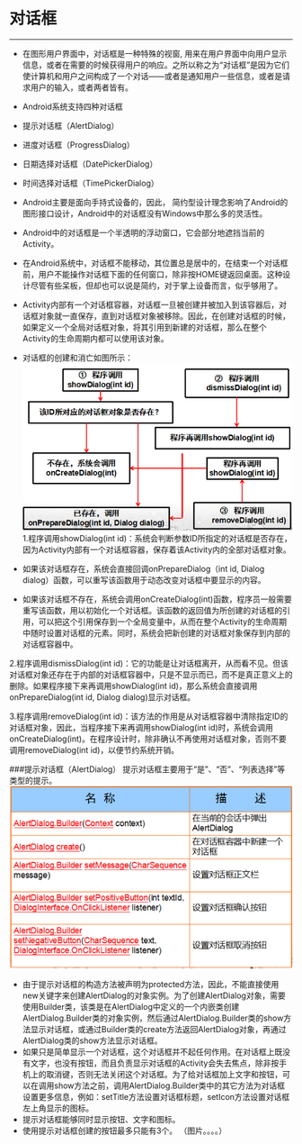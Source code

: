 # 对话框
---
* 在图形用户界面中，对话框是一种特殊的视窗, 用来在用户界面中向用户显示信息，或者在需要的时候获得用户的响应。之所以称之为“对话框”是因为它们使计算机和用户之间构成了一个对话——或者是通知用户一些信息，或者是请求用户的输入，或者两者皆有。
* Android系统支持四种对话框
 * 提示对话框（AlertDialog）
 * 进度对话框（ProgressDialog）
 * 日期选择对话框（DatePickerDialog）
 * 时间选择对话框（TimePickerDialog）

* Android主要是面向手持式设备的，因此， 简约型设计理念影响了Android的图形接口设计，Android中的对话框没有Windows中那么多的灵活性。
* Android中的对话框是一个半透明的浮动窗口，它会部分地遮挡当前的Activity。
* 在Android系统中，对话框不能移动，其位置总是居中的，在结束一个对话框前，用户不能操作对话框下面的任何窗口，除非按HOME键返回桌面。这种设计尽管有些呆板，但却也可以说是简约，对于掌上设备而言，似乎够用了。
* Activity内部有一个对话框容器，对话框一旦被创建并被加入到该容器后，对话框对象就一直保存，直到对话框对象被移除。因此，在创建对话框的时候，如果定义一个全局对话框对象，将其引用到新建的对话框，那么在整个Activity的生命周期内都可以使用该对象。
* 对话框的创建和消亡如图所示：
![](23.jpg)
1.程序调用showDialog(int id)：系统会判断参数ID所指定的对话框是否存在，因为Activity内部有一个对话框容器，保存着该Activity内的全部对话框对象。

 * 如果该对话框存在，系统会直接回调onPrepareDialog（int id, Dialog dialog）函数，可以重写该函数用于动态改变对话框中要显示的内容。
 * 如果该对话框不存在，系统会调用onCreateDialog(int)函数，程序员一般需要重写该函数，用以初始化一个对话框。该函数的返回值为所创建的对话框的引用，可以把这个引用保存到一个全局变量中，从而在整个Activity的生命周期中随时设置对话框的元素。同时，系统会把新创建的对话框对象保存到内部的对话框容器中。
 
 2.程序调用dismissDialog(int id)：它的功能是让对话框离开，从而看不见。但该对话框对象还存在于内部的对话框容器中，只是不显示而已，而不是真正意义上的删除。如果程序接下来再调用showDialog(int id)，那么系统会直接调用onPrepareDialog(int id, Dialog dialog)显示对话框。

  3.程序调用removeDialog(int id)：该方法的作用是从对话框容器中清除指定ID的对话框对象，因此，当程序接下来再调用showDialog(int id)时，系统会调用onCreateDialog(int)。在程序设计时，除非确认不再使用对话框对象，否则不要调用removeDialog(int id)，以便节约系统开销。

###提示对话框（AlertDialog）
提示对话框主要用于“是”、“否”、“列表选择”等类型的提示。
![](24.jpg)
* 由于提示对话框的构造方法被声明为protected方法，因此，不能直接使用new关键字来创建AlertDialog的对象实例。为了创建AlertDialog对象，需要使用Builder类，该类是在AlertDialog中定义的一个内嵌类创建AlertDialog.Builder类的对象实例，然后通过AlertDialog.Builder类的show方法显示对话框，或通过Builder类的create方法返回AlertDialog对象，再通过AlertDialog类的show方法显示对话框。
* 如果只是简单显示一个对话框，这个对话框并不起任何作用。在对话框上既没有文字，也没有按钮，而且负责显示对话框的Activity会失去焦点，除非按手机上的取消键，否则无法关闭这个对话框。为了给对话框加上文字和按钮，可以在调用show方法之前，调用AlertDialog.Builder类中的其它方法为对话框设置更多信息，例如：setTitle方法设置对话框标题，setIcon方法设置对话框左上角显示的图标。
* 提示对话框能够同时显示按钮、文字和图标。
* 使用提示对话框创建的按钮最多只能有3个。
（图片。。。。）




















